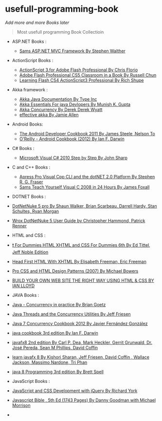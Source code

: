 # usefull-programming-book

_Add more and more Books later_
>Most usefull programming Book Collectioin 


* ASP.NET Books :
  * [Sams ASP.NET MVC Framework By Stephen Walther](https://github.com/abbashosseini/usefull-programming-book-/blob/master/ASP.NET/Sams.ASP.NET.MVC.Framework.Unleashed.Dec.2009.pdf)
  

* ActionScript Books :
  * [ActionScript 3.for Adobe Flash Professional By Chris Florio](https://github.com/abbashosseini/usefull-programming-book-/blob/master/ActionScript/ActionScript%203.0%20for%20Adobe%20Flash%20Professional%20CS5%20Classroom%20in%20a%20Book.pdf)
  * [Adobe Flash Professional CS5 Classroom in a Book By Russell Chun](https://github.com/abbashosseini/usefull-programming-book-/blob/master/ActionScript/Adobe_Flash_Professional_CS5_Classroom_in_a_Book.pdf)
  * [Learning Flash CS4 ActionScript3 Professional By Rich Shupe](https://github.com/abbashosseini/usefull-programming-book-/blob/master/ActionScript/Learning%20Flash%20CS4%20%26%20ActionScript3%20%20Professional.pdf)

* Akka framework :
  * [Akka Java Documentation By Type Inc](https://github.com/abbashosseini/usefull-programming-book-/blob/master/Akka/AkkaJava.pdf)
  * [Akka Essentials For java Devlopers By Munish K. Gupta](https://github.com/abbashosseini/usefull-programming-book-/blob/master/Akka/Packtpub.Akka.Essentials.Oct.2012.pdf)
  * [Akka Concurrency By Derek Derek Wyatt ](https://github.com/abbashosseini/usefull-programming-book-/blob/master/Akka/artima.akka.concurrency.oct.2012.pdf)
  * [effective akka By Jamie Allen](https://github.com/abbashosseini/usefull-programming-book-/blob/master/Akka/effective%20akka.pdf)

* Android Books:
  * [The Android Developer Cookbook 2011 By James Steele
,Nelson To](https://github.com/abbashosseini/usefull-programming-book-/blob/master/Android/The_Android_Developer_Cookbook_2011.pdf)
  * [O'Reilly - Android Cookbook (2012) By Ian F. Darwin](https://github.com/abbashosseini/usefull-programming-book-/blob/master/Android/%5BO%60Reilly%5D%20-%20Android%20Cookbook%20(2012)%20-%20%5BDarwin%5D.pdf)

* C# Books :
  * [Microsoft Visual C# 2010 Step by Step By John Sharp](https://github.com/abbashosseini/usefull-programming-book-/blob/master/C%23/Microsoft%20Visual%20C%23%202010%20Step%20by%20Step.pdf)

* C and C++ Books :
  * [Apress Pro Visual Cpp CLI and the dotNET 2.0 Platform By Stephen R. G. Fraser](https://github.com/abbashosseini/usefull-programming-book-/blob/master/C%26%26C%2B%2B/Apress_Pro_Visual_Cpp_CLI_and_the_dot_NET_2.0_Platform.pdf)
  * [Sams Teach Yourself Visual C 2008 in 24 Hours By James Foxall](https://github.com/abbashosseini/usefull-programming-book-/blob/master/C%26%26C%2B%2B/Sams_Teach_Yourself_Visual_C__2008_in_24_Hours(rasekhoon.net).pdf)

* DOTNET Books :
 * [DotNetNuke 5 pro By Shaun Walker, Brian Scarbeau, Darrell Hardy, Stan Schultes, Ryan Morgan](https://github.com/abbashosseini/usefull-programming-book-/blob/master/DotNet/DotNetNuke_5_pro.pdf)
 * [Wrox DotNetNuke 5 User Guide by Christopher Hammond, Patrick Renner](https://github.com/abbashosseini/usefull-programming-book-/blob/master/DotNet/Wrox.DotNetNuke.5.User.Guide.9780470462577.pdf)
 
* HTML and CSS :
 * [:exclamation: For Dummies HTML XHTML and CSS For Dummies 6th By Ed Tittel, Jeff Noble Edition](https://github.com/abbashosseini/usefull-programming-book-/blob/master/HTML%26%26CSS/:D%20For.Dummies.HTML.XHTML.and.CSS.For.Dummies.6th.Edition.May.2008.pdf)
 * [Head First HTML With XHTML By Elisabeth Freeman, Eric Freeman](https://github.com/abbashosseini/usefull-programming-book-/blob/master/HTML%26%26CSS/Head%20First%20HTML%20with%20CSS%20%26%20XHTML.pdf)
 * [Pro CSS and HTML Design Patterns (2007) By Michael Bowers](https://github.com/abbashosseini/usefull-programming-book-/blob/master/HTML%26%26CSS/Pro%20CSS%20and%20HTML%20Design%20Patterns%20(2007)%20BBL%20%5B1590598040%5D%20www.FDL.ir.pdf)
 * [BUILD YOUR OWN WEB SITE THE RIGHT WAY USING HTML & CSS BY IAN LLOYD](https://github.com/abbashosseini/usefull-programming-book-/blob/master/HTML%26%26CSS/WebSiteCSS.pdf)
 
* JAVA Books :
 * [Java - Concurrency in practice By Brian Goetz](https://github.com/abbashosseini/usefull-programming-book-/blob/master/Java/Java%20-%20Concurrency%20in%20practice.pdf) 
 * [Java Threads and the Concurrency Utilities By Jeff Friesen ](https://github.com/abbashosseini/usefull-programming-book-/blob/master/Java/Java%20Threads%20and%20the%20Concurrency%20Utilities.pdf)
 * [Java 7 Concurrency Cookbook 2012 By Javier Fernández González](https://github.com/abbashosseini/usefull-programming-book-/blob/master/Java/Packt.Publishing.Java.7.Concurrency.Cookbook.2012.pdf)
 * [java cookbook 3rd edition By Ian F. Darwin ](https://github.com/abbashosseini/usefull-programming-book-/blob/master/Java/java.cookbook.3rd.edition.jul.2014.pdf)
 * [javafx8 2nd edition By Carl P. Dea, Mark Heckler, Gerrit Grunwald, Dr. José Pereda, Sean M Phillips, David Coffin](https://github.com/abbashosseini/usefull-programming-book-/blob/master/Java/javafx%208%2C%202nd%20edition.pdf)
 * [learn javafx 8 By Kishori Sharan, Jeff Friesen, David Coffin , Wallace Jackson, Massimo Nardone, Tri Phan](https://github.com/abbashosseini/usefull-programming-book-/blob/master/Java/learn%20javafx%208.pdf)
 * [java 8 Programming 3rd edition By Brett Spell](https://github.com/abbashosseini/usefull-programming-book-/blob/master/Java/pro%20java%208%20programming%2C%203rd%20edition.pdf)

* JavaScript Books :
 * [JavaScript and CSS Development with jQuery By Richard York](https://github.com/abbashosseini/usefull-programming-book-/blob/master/JavaScript/JavaScript%20and%20CSS%20Development%20with%20jQuery.pdf) 
 * [Javascript Bible , 5th Ed (1743 Pages) By Danny Goodman with Michael Morrison](https://github.com/abbashosseini/usefull-programming-book-/blob/master/JavaScript/Wiley%20-%20Javascript%20Bible%20%2C%205th%20Ed%20-%201743%20Pages%20-%202004%20.pdf)
 
* 
